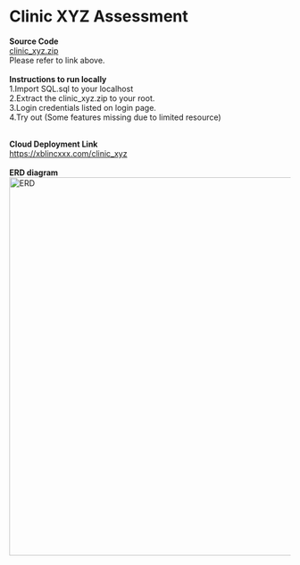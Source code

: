 # Clinic XYZ Assessment

<b>Source Code</b><br/>
[clinic_xyz.zip](https://github.com/user-attachments/files/22595979/clinic_xyz.zip)<br/>
Please refer to link above.<br/><br/>
<b>Instructions to run locally</b><br/>
1.Import SQL.sql to your localhost<br/>
2.Extract the clinic_xyz.zip to your root.<br/>
3.Login credentials listed on login page.<br/>
4.Try out (Some features missing due to limited resource)<br/><br/>


<b>Cloud Deployment Link</b><br/>
https://xblincxxx.com/clinic_xyz<br/><br/>
<b>ERD diagram</b><br/>
<img width="756" height="677" alt="ERD" src="https://github.com/user-attachments/assets/96df8d6e-9b5f-4a11-8edd-92e35425677d" />

